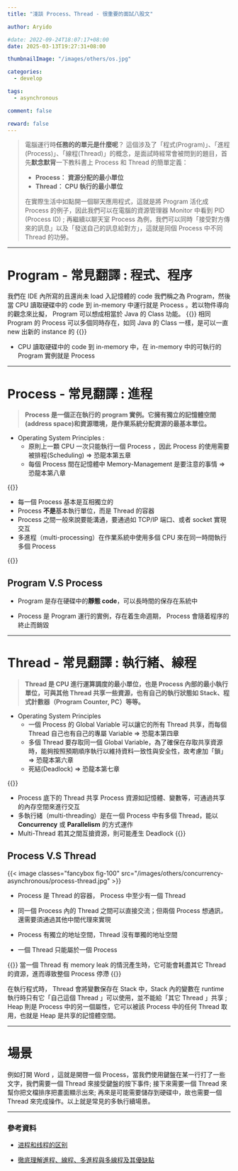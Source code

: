 ```yaml
---
title: "淺談 Process、Thread - 很重要的面試八股文"

author: Aryido

#date: 2022-09-24T18:07:17+08:00
date: 2025-03-13T19:27:31+08:00

thumbnailImage: "/images/others/os.jpg"

categories:
  - develop

tags:
  - asynchronous

comment: false

reward: false
---
```


<!--BODY-->

> 電腦運行時**任務的的單元是什麼呢**？ 這個涉及了「程式(Program)」、「進程(Process)」、「線程(Thread)」的概念，是面試時經常會被問到的題目，首先**默念默背**一下教科書上 Process 和 Thread 的簡單定義：
>
> - **Process： 資源分配的最小單位**
> - **Thread： CPU 執行的最小單位**
>
> 在實際生活中如點開一個聊天應用程式，這就是將 Program 活化成 Process 的例子，因此我們可以在電腦的資源管理器 Monitor 中看到 PID (Process ID) ; 再繼續以聊天室 Process 為例，我們可以同時「接受對方傳來的訊息」以及「發送自己的訊息給對方」，這就是同個 Process 中不同 Thread 的功勞。

<!--more-->

---

# Program - 常見翻譯 : 程式、程序

我們在 IDE 內所寫的且還尚未 load 入記憶體的 code 我們稱之為 Program，然後當 CPU 讀取硬碟中的 code 到 in-memory 中運行就是 Process 。若以物件導向的觀念來比擬， Program 可以想成相當於 Java 的 Class 功能。
{{<alert info>}}
相同 Program 的 Process 可以多個同時存在，如同 Java 的 Class 一樣，是可以一直 new 出新的 instance 的
{{</alert>}}

- CPU 讀取硬碟中的 code 到 in-memory 中，在 in-memory 中的可執行的 Program 實例就是 Process

---

# Process - 常見翻譯 : 進程

> **Process 是一個正在執行的 program 實例。它擁有獨立的記憶體空間(address space)和資源環境，是作業系統分配資源的最基本單位。**

- Operating System Principles :
  - 原則上一顆 CPU 一次只能執行一個 Process ，因此 Process 的使用需要被排程(Scheduling) => 恐龍本第五章
  - 每個 Process 間在記憶體中 Memory-Management 是要注意的事情 => 恐龍本第八章

{{<alert success>}}

- 每一個 Process 基本是互相獨立的
- Process **不是**基本執行單位，而是 Thread 的容器
- Process 之間一般來說要能溝通，要通過如 TCP/IP 端口、或者 socket 實現交互
- 多進程（multi-processing）在作業系統中使用多個 CPU 來在同一時間執行多個 Process

{{</alert>}}

## Program V.S Process

- Program 是存在硬碟中的**靜態 code**，可以長時間的保存在系統中

- Process 是 Program 運行的實例，存在着生命週期， Process 會隨着程序的終止而銷毀

---

# Thread - 常見翻譯 : 執行緒、線程

> **Thread 是 CPU 進行運算調度的最小單位，也是 Process 內部的最小執行單位，可與其他 Thread 共享一些資源，也有自己的執行狀態如 Stack、程式計數器（Program Counter, PC）等等。**

- Operating System Principles
  - 一個 Process 的 Global Variable 可以讓它的所有 Thread 共享，而每個 Thread 自己也有自己的專屬 Variable => 恐龍本第四章
  - 多個 Thread 要存取同一個 Global Variable，為了確保在存取共享資源時，能夠按照預期順序執行以維持資料一致性與安全性，故考慮加「鎖」 => 恐龍本第六章
  - 死結(Deadlock) => 恐龍本第七章

{{<alert success>}}

- Process 底下的 Thread 共享 Process 資源如記憶體、變數等，可通過共享的內存空間來進行交互
- 多執行緒（multi-threading）是在一個 Process 中有多個 Thread，能以 **Concurrency** 或 **Parallelism** 的方式運作
- Multi-Thread 若其之間互搶資源，則可能產生 Deadlock
  {{</alert>}}

## Process V.S Thread

{{< image classes="fancybox fig-100" src="/images/others/concurrency-asynchronous/process-thread.jpg" >}}

- Process 是 Thread 的容器， Process 中至少有一個 Thread

- 同一個 Process 內的 Thread 之間可以直接交流；但兩個 Process 想通訊，還需要須通過其他中間代理來實現

- Process 有獨立的地址空間，Thread 沒有單獨的地址空間

- 一個 Thread 只能屬於一個 Process

{{<alert warning>}}
當一個 Thread 有 memory leak 的情況產生時，它可能會耗盡其它 Thread 的資源，進而導致整個 Process 停滯
{{</alert>}}

在執行程式時， Thread 會將變數保存在 Stack 中，Stack 內的變數在 runtime 執行時只有它「自己這個 Thread 」可以使用，並不能給「其它 Thread 」共享 ; Heap 則是 Process 中的另一個屬性，它可以被該 Process 中的任何 Thread 取用，也就是 Heap 是共享的記憶體空間。

---

# 場景

例如打開 Word ，這就是開啓一個 Process，當我們使用鍵盤在某一行打了一些文字，我們需要一個 Thread 來接受鍵盤的按下事件; 接下來需要一個 Thread 來幫你把文檔排序把畫面顯示出來; 再來是可能需要儲存到硬碟中，故也需要一個 Thread 來完成操作。以上就是常見的多執行續場景。

---

### 參考資料

- [进程和线程的区别](https://www.youtube.com/watch?v=e3JQOgKw9BA&t=4s)

- [徹底理解進程、線程、多進程與多線程及其優缺點](https://www.readfog.com/a/1717973144104439808)
